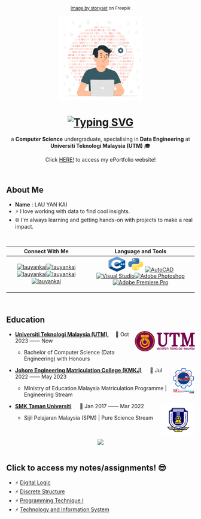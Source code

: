 <div align ="center">
    
<sub> <a href="https://www.freepik.com/free-vector/programming-concept-illustration_7118756.htm#query=programming&position=3&from_view=search&track=sph&uuid=b5ce84db-f110-415a-ab33-6750859d6a99">Image by storyset</a> on Freepik </sub>
    
<img width="225" src="https://github.com/lauyankai/lauyankai/blob/main/images/15581993_5643241.jpg"/> 

  <!-- Typing Effect -->
# <a href="https://github.com/lauyankai"><img src="https://readme-typing-svg.demolab.com?font=Caveat&weight=500&size=45&pause=1001&color=1973F7&center=true&vCenter=true&random=false&width=435&lines=Hi%2C+I+am+Lau+Yan+Kai+!" alt="Typing SVG" /></a> 



a **Computer Science** undergraduate, specialising in **Data Engineering** at **Universiti Teknologi Malaysia (UTM)** 🎓

Click <a href="https://lauyankai.github.io">HERE!</a> to access my ePortfolio website!
</div>

<div>&nbsp;</div>

 ## About Me
* **Name** : LAU YAN KAI
* ⚡ I love working with data to find cool insights.
* 🌐 I'm always learning and getting hands-on with projects to make a real impact.

<div>&nbsp;</div>

<div align="center">
    
| Connect With Me   | Language and Tools |
| :----------: | :----------: |
| <a href="https://linkedin.com/in/lauyankai" target="blank"><img align="center" src="https://raw.githubusercontent.com/rahuldkjain/github-profile-readme-generator/master/src/images/icons/Social/linked-in-alt.svg" alt="lauyankai" height="30" width="40" /><a href="https://facebook.com/lyankai" target="blank"><img align="center" src="https://raw.githubusercontent.com/rahuldkjain/github-profile-readme-generator/master/src/images/icons/Social/facebook.svg" alt="lauyankai" height="30" width="40" /><a href="https://github.com/lauyankai" target="blank"><img align="center" src="https://raw.githubusercontent.com/rahuldkjain/github-profile-readme-generator/master/src/images/icons/Social/github.svg" alt="lauyankai" height="30" width="40" /></a><a href="https://x.com/lauyankai" target="blank"><img align="center" src="https://raw.githubusercontent.com/FortAwesome/Font-Awesome/6.x/svgs/brands/x-twitter.svg" alt="lauyankai" height="30" width="40" /><a href="https://discordapp.com/users/lauyankai" target="blank"><img align="center" src="https://raw.githubusercontent.com/pheralb/svgl/main/static/library/discord.svg" alt="lauyankai" height="30" width="40" />  |  <a href="https://www.w3schools.com/cpp/" target="_blank" rel="noreferrer"><img src="https://raw.githubusercontent.com/devicons/devicon/master/icons/cplusplus/cplusplus-original.svg" alt="cplusplus" width="50" height="40"/><a href="https://www.python.org" target="_blank" rel="noreferrer"><img src="https://raw.githubusercontent.com/devicons/devicon/master/icons/python/python-original.svg" alt="python" width="50" height="40"/><a href="https://www.autodesk.com/products/autocad/" target="_blank" rel="noreferrer"><img src="https://raw.githubusercontent.com//simple-icons/simple-icons/develop/icons/autocad.svg" alt="AutoCAD" width="50" height="40"/><a href="https://visualstudio.microsoft.com/" target="_blank" rel="noreferrer"><img src="https://raw.githubusercontent.com/pheralb/svgl/main/static/library/visual-studio.svg" alt="Visual Studio" width="40" height="40"/><a href="https://visualstudio.microsoft.com/" target="_blank" rel="noreferrer"><img src="https://raw.githubusercontent.com/pheralb/svgl/main/static/library/photoshop.svg" alt="Adobe Photoshop" width="50" height="40"/><a href="https://visualstudio.microsoft.com/" target="_blank" rel="noreferrer"><img src="https://raw.githubusercontent.com/pheralb/svgl/main/static/library/premiere.svg" alt="Adobe Premiere Pro" width="50" height="40"/></a> </p>

</div>

<div>&nbsp;</div>

## Education
<img align="right" width="160" src="https://raw.githubusercontent.com/lauyankai/lauyankai/main/images/LOGO%20UTM.jpg" />

- <strong> <a href="https://www.utm.my/"> Universiti Teknologi Malaysia (UTM) </a> </strong> &emsp; 📌 Oct 2023 —— Now
  
  - Bachelor of Computer Science (Data Engineering) with Honours


<img align="right" width="60" src="https://raw.githubusercontent.com/lauyankai/lauyankai/main/images/Logo%20KMKJ.png" />

- <strong><a href="https://www.kmkj.matrik.edu.my/">Johore Engineering Matriculation College (KMKJ)</a></strong> &emsp; 📌 Jul 2022 —— May 2023
  
  - Ministry of Education Malaysia Matriculation Programme | Engineering Stream

<img align="right" width="90" src="https://raw.githubusercontent.com/lauyankai/lauyankai/main/images/Logo%20SMKTUN.png" />

- <strong><a href="https://websmktamanunivers.wixsite.com/website">SMK Taman Universiti</a></strong> &emsp; 📌 Jan 2017 —— Mar 2022
  
  - Sijil Pelajaran Malaysia (SPM) | Pure Science Stream

<div>&nbsp;</div>
<div>&nbsp;</div>

<div align="center"><img src="https://quotes-github-readme.vercel.app/api?type=horizontal&theme=dark" /><br/></div>

<div>&nbsp;</div>

## Click to access my notes/assignments! 😎
* ⚡ <a href="https://github.com/lauyankai/Digital_Logic">Digital Logic</a> 
* ⚡ <a href="https://github.com/lauyankai/Discrete_Structure">Discrete Structure</a> 
* ⚡ <a href="https://github.com/lauyankai/Programming_Technique_I">Programming Technique I</a> 
* ⚡ <a href="https://github.com/lauyankai/Technology_and_Information_System">Technology and Information System</a>

<div>&nbsp;</div>
